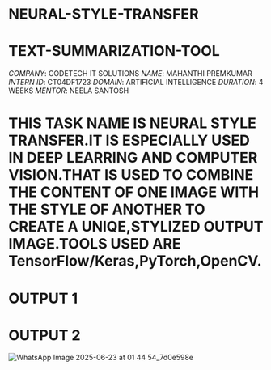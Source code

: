 # NEURAL-STYLE-TRANSFER
# TEXT-SUMMARIZATION-TOOL
*COMPANY*: CODETECH IT SOLUTIONS
*NAME*: MAHANTHI PREMKUMAR
*INTERN ID*: CT04DF1723
*DOMAIN*: ARTIFICIAL INTELLIGENCE
*DURATION*: 4 WEEKS
*MENTOR*: NEELA SANTOSH

# THIS TASK NAME IS NEURAL STYLE TRANSFER.IT IS ESPECIALLY USED IN DEEP LEARRING AND COMPUTER VISION.THAT IS USED TO COMBINE THE CONTENT OF ONE IMAGE WITH THE STYLE OF ANOTHER TO CREATE A UNIQE,STYLIZED OUTPUT IMAGE.TOOLS USED ARE TensorFlow/Keras,PyTorch,OpenCV.


# OUTPUT 1



# OUTPUT 2

![WhatsApp Image 2025-06-23 at 01 44 54_7d0e598e](https://github.com/user-attachments/assets/f5929dd3-7010-4860-9ed8-222bf4448154)


